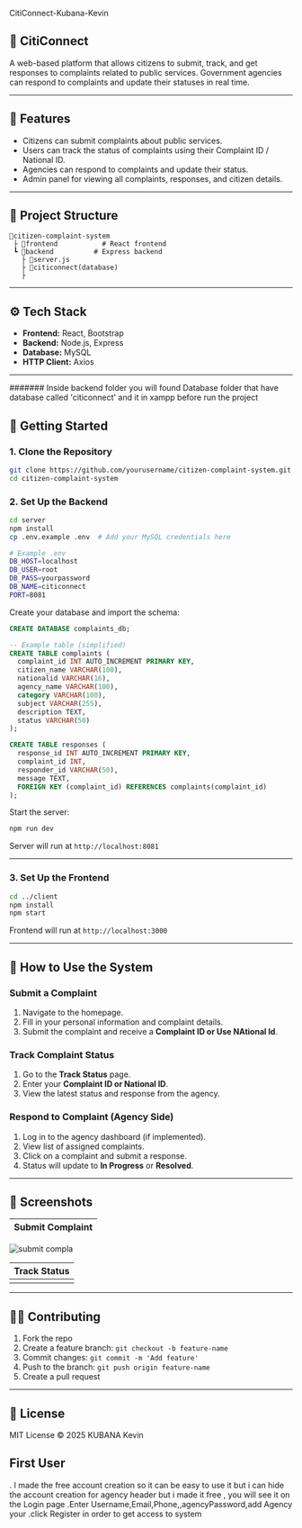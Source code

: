 CitiConnect-Kubana-Kevin


## 🏡 CitiConnect

A web-based platform that allows citizens to submit, track, and get responses to complaints related to public services. Government agencies can respond to complaints and update their statuses in real time.

---

## 📌 Features

* Citizens can submit complaints about public services.
* Users can track the status of complaints using their Complaint ID / National ID.
* Agencies can respond to complaints and update their status.
* Admin panel for viewing all complaints, responses, and citizen details.

---

## 📁 Project Structure

```
📆citizen-complaint-system
 ├ 📂frontend           # React frontend
 ┗ 📂backend          # Express backend 
   ├ 📌server.js
   ├ 📌citiconnect(database)
   ├
```

---

## ⚙️ Tech Stack

* **Frontend:** React, Bootstrap
* **Backend:** Node.js, Express
* **Database:** MySQL
* **HTTP Client:** Axios

---
####### Inside backend folder you will found Database folder that have database called 'citiconnect' and it in xampp before run the project

## 🚀 Getting Started

### 1. Clone the Repository

```bash
git clone https://github.com/yourusername/citizen-complaint-system.git
cd citizen-complaint-system
```

### 2. Set Up the Backend

```bash
cd server
npm install
cp .env.example .env  # Add your MySQL credentials here

# Example .env
DB_HOST=localhost
DB_USER=root
DB_PASS=yourpassword
DB_NAME=citiconnect
PORT=8081
```

Create your database and import the schema:

```sql
CREATE DATABASE complaints_db;

-- Example table (simplified)
CREATE TABLE complaints (
  complaint_id INT AUTO_INCREMENT PRIMARY KEY,
  citizen_name VARCHAR(100),
  nationalid VARCHAR(16),
  agency_name VARCHAR(100),
  category VARCHAR(100),
  subject VARCHAR(255),
  description TEXT,
  status VARCHAR(50)
);

CREATE TABLE responses (
  response_id INT AUTO_INCREMENT PRIMARY KEY,
  complaint_id INT,
  responder_id VARCHAR(50),
  message TEXT,
  FOREIGN KEY (complaint_id) REFERENCES complaints(complaint_id)
);
```

Start the server:

```bash
npm run dev
```

Server will run at `http://localhost:8081`

---

### 3. Set Up the Frontend

```bash
cd ../client
npm install
npm start
```

Frontend will run at `http://localhost:3000`

---

## 🥪 How to Use the System

### Submit a Complaint

1. Navigate to the homepage.
2. Fill in your personal information and complaint details.
3. Submit the complaint and receive a **Complaint ID or Use NAtional Id**.

### Track Complaint Status

1. Go to the **Track Status** page.
2. Enter your **Complaint ID or National ID**.
3. View the latest status and response from the agency.

### Respond to Complaint (Agency Side)

1. Log in to the agency dashboard (if implemented).
2. View list of assigned complaints.
3. Click on a complaint and submit a response.
4. Status will update to **In Progress** or **Resolved**.

---

## 📸 Screenshots

| Submit Complaint                    
 | --------------------------------- |
![submit compla](https://github.com/user-attachments/assets/e053eacb-8000-4800-b310-938c4c92cb4b)

 
| Track Status                      |
| -----------------------------------
| |![track Status](https://github.com/user-attachments/assets/205ea8f5-ba5e-4949-8353-792bc8973613) 


---

## 👨‍💼 Contributing

1. Fork the repo
2. Create a feature branch: `git checkout -b feature-name`
3. Commit changes: `git commit -m 'Add feature'`
4. Push to the branch: `git push origin feature-name`
5. Create a pull request

---

## 📜 License

MIT License © 2025 KUBANA Kevin



## First User 
. I made the free account creation so it can be easy to use it but i can hide the account creation for agency header but i made it free , you will see it on the Login page 
.Enter Username,Email,Phone,,agencyPassword,add Agency your
.click Register in order to get access to system 
